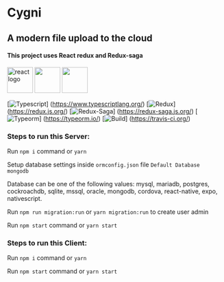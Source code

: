 # Cygni
## A modern file upload to the cloud
#### This project uses React redux and Redux-saga

<a href="#"><img src="https://cdn.worldvectorlogo.com/logos/react.svg" height="60px" alt="react logo"></a>
<a href="#"><img src="https://raw.githubusercontent.com/reduxjs/redux/master/logo/logo.png" height="60px"></a>
<a href="#"><img src="https://cdn.worldvectorlogo.com/logos/redux-saga.svg" height="60px"></a>


[![Typescript](https://img.shields.io/badge/types-TypeScript-blue)] (https://www.typescriptlang.org/)
[![Redux](https://img.shields.io/badge/redux-v7.2.0-blueviolet)] (https://redux.js.org/)
[![Redux-Saga](https://img.shields.io/badge/redux--saga-1.1.3-green)] (https://redux-saga.js.org/)
[![Typeorm](https://img.shields.io/badge/typeorm-v0.2.24-orange)] (https://typeorm.io/)
[![Build](https://img.shields.io/badge/build-passing-brightgreen)] (https://travis-ci.org/)

### Steps to run this Server:


Run `npm i` command or `yarn`

Setup database settings inside `ormconfig.json` file `Default Database mongodb`

Database can be one of the following values: mysql, mariadb, postgres, cockroachdb, sqlite, mssql, oracle, mongodb, cordova, react-native, expo, nativescript.

Run `npm run migration:run` or `yarn migration:run` to create user admin

Run `npm start` command or `yarn start`

### Steps to run this Client:

Run `npm i` command or `yarn`

Run `npm start` command or `yarn start`